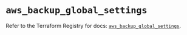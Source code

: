 # `aws_backup_global_settings`

Refer to the Terraform Registry for docs: [`aws_backup_global_settings`](https://registry.terraform.io/providers/hashicorp/aws/5.88.0/docs/resources/backup_global_settings).
